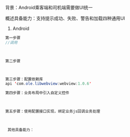 背景：Android乘客端和司机端需要做UI统一

概述具备能力：支持提示成功、失败、警告和加载四种通用UI
1. Android


```java
第一步骤
//调用

 
```
```java
第二步骤



第三步骤：配置依赖库
api 'com.ole.libwebview:webview:1.0.6'

第四步骤：业务布局中引入自定义控件


        
第五步骤：使用配置接口实现，绑定业务js回调业务处理


    
 其他具备能力：


 
```